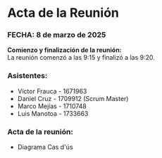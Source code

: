 # Acta de la Reunión

### FECHA: 8 de marzo de 2025

**Comienzo y finalización de la reunión:**  
La reunión comenzó a las 9:15 y finalizó a las 9:20.

### Asistentes:

- Víctor Frauca - 1671963 
- Daniel Cruz - 1709912  (Scrum Master)  
- Marco Mejías - 1710748  
- Luis Manotoa - 1733663  

### Acta de la reunión:

- Diagrama Cas d'ús

